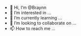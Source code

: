 - 👋 Hi, I’m @Braynn
- 👀 I’m interested in ...
- 🌱 I’m currently learning ...
- 💞️ I’m looking to collaborate on ...
- 📫 How to reach me ...

<!---
Braynn/Braynn is a ✨ special ✨ repository because its `README.md` (this file) appears on your GitHub profile.
You can click the Preview link to take a look at your changes.
--->
